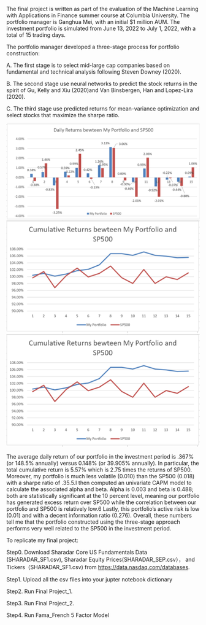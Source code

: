 
The final project is written as part of the evaluation of the Machine Learning with
Applications in Finance summer course at Columbia University. The portfolio manager is
Ganghua Mei, with an initial $1 million AUM. The investment portfolio is simulated from
June 13, 2022 to July 1, 2022, with a total of 15 trading days.

The portfolio manager developed a three-stage process for portfolio construction:

A. The first stage is to select mid-large cap companies based on fundamental and
technical analysis following Steven Downey (2020).

B. The second stage use neural networks to predict the stock returns in the spirit of
Gu, Kelly and Xiu (2020)and Van Binsbergen, Han and Lopez-Lira (2020).

C. The third stage use predicted returns for mean-variance optimization and select
stocks that maximize the sharpe ratio.


![plot](https://github.com/gm3044/W4995-ML-for-Finance/blob/main/Final%20Project/Daily%20Returns.PNG)
![plot](https://github.com/gm3044/W4995-ML-for-Finance/blob/main/Final%20Project/Cumulative%20Returns.PNG)
![plot](https://github.com/gm3044/W4995-ML-for-Finance/blob/main/Final%20Project/Cumulative%20Returns.PNG)

The average daily return of our portfolio in the investment period is .367% (or 148.5% annually) versus 0.148% (or 39.905% annually). In particular,
the total cumulative return is 5.57% which is 2.75 times the returns of SP500. Moreover,
my portfolio is much less volatile (0.010) than the SP500 (0.018) with a sharpe ratio
of .35.5.I then computed an univariate CAPM model to calculate the associated alpha
and beta. Alpha is 0.003 and beta is 0.488; both are statistically significant at the 10
percent level, meaning our portfolio has generated excess return over SP500 while the
correlation between our portfolio and SP500 is relatively low.6 Lastly, this portfolio’s active risk is low (0.01) and with a decent information
ratio (0.276). Overall, these numbers tell me that the portfolio constructed using the
three-stage approach performs very well related to the SP500 in the investment period.


To replicate my final project:

Step0. Download Sharadar Core US Fundamentals Data (SHARADAR_SF1.csv), Sharadar Equity Prices(SHARADAR_SEP.csv）， and Tickers（SHARADAR_SF1.csv) from  https://data.nasdaq.com/databases.

Step1. Upload all the csv files into your jupter notebook dictionary

Step2. Run Final Project_1.

Step3. Run Final Project_2.

Step4. Run Fama_French 5 Factor Model
